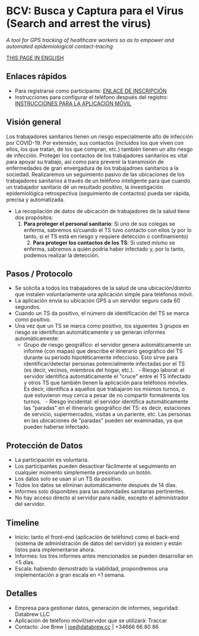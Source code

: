 # BCV: Busca y Captura para el Virus (Search and arrest the virus)

_A tool for GPS tracking of healthcare workers so as to empower and automated epidemiological contact-tracing_

[THIS PAGE IN ENGLISH](README.md)


## Enlaces rápidos

- Para registrarse como participante: [ENLACE DE INSCRIPCIÓN](https://datacat.cc/bcv/)
- Instrucciones para configurar el teléfono después del registro: [INSTRUCCIONES PARA LA APLICACIÓN MÓVIL](guias/phone_documentation_es.md)


## Visión general

Los trabajadores sanitarios tienen un riesgo especialmente alto de infección por COVID-19. Por extensión, sus contactos (incluidos los que viven con ellos, los que tratan, de los que compran, etc.) también tienen un alto riesgo de infección. Proteger los contactos de los trabajadores sanitarios es vital para apoyar su trabajo, así como para prevenir la transmisión de enfermedades de gran envergadura de los trabajadroes sanitarios a la sociedad. Realizaremos un seguimiento pasivo de las ubicaciones de los trabajadores sanitarios a través de un teléfono inteligente para que cuando un trabajador sanitario dé un resultado positivo, la investigación epidemiológica retrospectiva (seguimiento de contactos) pueda ser rápida, precisa y automatizada.


- La recopilación de datos de ubicación de trabajadores de la salud tiene dos propósitos:
  1. **Para proteger el personal sanitario**: Si uno de sus colegas se enferma, sabremos si/cuando el TS tuvo contacto con ellos (y por lo tanto, si el TS está en riesgo y requiere detección o confinamiento)
  2. **Para proteger los contactos de los TS**: Si usted mismo se enferma, sabremos a quién podría haber infectado y, por lo tanto, podemos realizar la detección.


## Pasos / Protocolo

- Se solicita a todos los trabajadores de la salud de una ubicación/distrito que instalen voluntariamente una aplicación simple para teléfonos móvil.
- La aplicación envía su ubicación GPS a un servidor seguro cada 60 segundos.
- Cuando un TS da positivo, el número de identificación del TS se marca como positivo.
- Una vez que un TS se marca como positivo, los siguientes 3 grupos en riesgo se identifican automáticamente y se generan informes automáticamente:
  - Grupo de riesgo geográfico: el servidor genera automáticamente un informe (con mapas) que describe el itinerario geográfico del TS durante su período hipotéticamente infeccioso. Esto sirve para identificar/detectar personas potencialmente infectadas por el TS (es decir, vecinos, miembros del hogar, etc.).
  - Riesgo laboral: el servidor identifica automáticamente el "cruce" entre el TS infectado y otros TS que también tienen 	la aplicación para teléfonos móviles. Es decir, identifica a aquellos que trabajaron los mismos turnos, o que 	estuvieron muy cerca a pesar de no compartir formalmente los turnos.
  - Riesgo incidental: el servidor identifica automáticamente las "paradas" en el itinerario geográfico del TS: es decir, estaciones de servicio, supermercados, visitas a un pariente, etc. Las personas en las ubicaciones de "paradas" pueden ser examinadas, ya que pueden haberse infectado.


## Protección de Datos

- La participación es voluntaria.
- Los participantes pueden desactivar fácilmente el seguimiento en cualquier momento simplemente presionando un botón.
- Los datos solo se usan si un TS da positivo.
- Todos los datos se eliminan automáticamente después de 14 días.
- Informes solo disponibles para las autoridades sanitarias pertinentes.
- No hay acceso directo al servidor para nadie, excepto el administrador del servidor.


## Timeline

- Inicio: tanto el front-end (aplicación de teléfono) como el back-end (sistema de administración de datos del servidor) ya existen y están listos para implementarse ahora.
- Informes: los tres informes antes mencionados se pueden desarrollar en <5 días.
- Escala: habiendo demostrado la viabilidad, propondremos una implementación a gran escala en <1 semana.

## Detalles

- Empresa para gestionar datos, generación de informes, seguridad: Databrew LLC
- Aplicación de teléfono móvil/servidor que se utilizará: Traccar
- Contacto: Joe Brew | joe@databrew.cc | +34666 66 80 86
